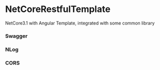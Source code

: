 # NetCoreRestfulTemplate
NetCore3.1 with Angular Template, integrated with some common library

### Swagger
### NLog
### CORS
